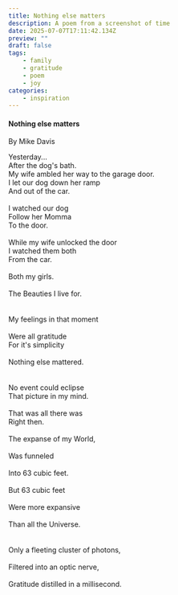 ```yaml
---
title: Nothing else matters
description: A poem from a screenshot of time
date: 2025-07-07T17:11:42.134Z
preview: ""
draft: false
tags:
    - family
    - gratitude
    - poem
    - joy
categories:
    - inspiration
---
```

#### Nothing else matters
By Mike Davis 

Yesterday...<br>
After the dog's bath.<br>
My wife ambled her way to the garage door.<br>
I let our dog down her ramp<br>
And out of the car.<br>
<br>
I watched our dog<br>
Follow her Momma<br>
To the door.<br>
<br>
While my wife unlocked the door<br> 
I watched them both<br>
From the car.<br>  
Both my girls.<br>  
The Beauties I live for.<br>  
<br>
My feelings in that moment<br>    
Were all gratitude<br> 
For it's simplicity<br>  
Nothing else mattered.<br>  
<br>
No event could eclipse<br> 
That picture in my mind.<br>  
That was all there was<br>
Right then.<br>  
The expanse of my World,<br>  
Was funneled<br>  
Into 63 cubic feet.<br>  
But 63 cubic feet<br>  
Were more expansive<br>  
Than all the Universe.<br>  
<br>
Only a fleeting cluster of photons,<br>  
Filtered into an optic nerve,<br>  
Gratitude distilled in a millisecond.<br>